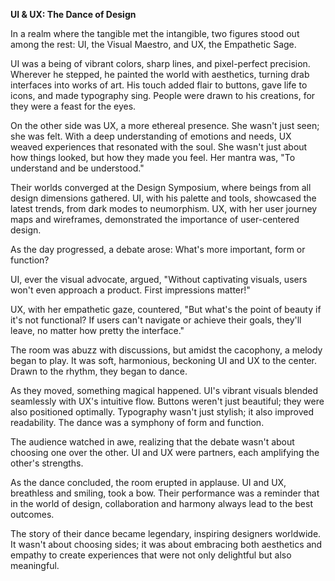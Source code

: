 **UI & UX: The Dance of Design**

In a realm where the tangible met the intangible, two figures stood out among the rest: UI, the Visual Maestro, and UX, the Empathetic Sage.

UI was a being of vibrant colors, sharp lines, and pixel-perfect precision. Wherever he stepped, he painted the world with aesthetics, turning drab interfaces into works of art. His touch added flair to buttons, gave life to icons, and made typography sing. People were drawn to his creations, for they were a feast for the eyes.

On the other side was UX, a more ethereal presence. She wasn't just seen; she was felt. With a deep understanding of emotions and needs, UX weaved experiences that resonated with the soul. She wasn't just about how things looked, but how they made you feel. Her mantra was, "To understand and be understood."

Their worlds converged at the Design Symposium, where beings from all design dimensions gathered. UI, with his palette and tools, showcased the latest trends, from dark modes to neumorphism. UX, with her user journey maps and wireframes, demonstrated the importance of user-centered design.

As the day progressed, a debate arose: What's more important, form or function?

UI, ever the visual advocate, argued, "Without captivating visuals, users won't even approach a product. First impressions matter!"

UX, with her empathetic gaze, countered, "But what's the point of beauty if it's not functional? If users can't navigate or achieve their goals, they'll leave, no matter how pretty the interface."

The room was abuzz with discussions, but amidst the cacophony, a melody began to play. It was soft, harmonious, beckoning UI and UX to the center. Drawn to the rhythm, they began to dance.

As they moved, something magical happened. UI's vibrant visuals blended seamlessly with UX's intuitive flow. Buttons weren't just beautiful; they were also positioned optimally. Typography wasn't just stylish; it also improved readability. The dance was a symphony of form and function.

The audience watched in awe, realizing that the debate wasn't about choosing one over the other. UI and UX were partners, each amplifying the other's strengths.

As the dance concluded, the room erupted in applause. UI and UX, breathless and smiling, took a bow. Their performance was a reminder that in the world of design, collaboration and harmony always lead to the best outcomes.

The story of their dance became legendary, inspiring designers worldwide. It wasn't about choosing sides; it was about embracing both aesthetics and empathy to create experiences that were not only delightful but also meaningful.